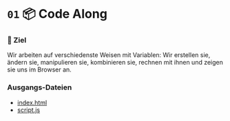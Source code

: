# ``01`` 📦 Code Along

### 🏁 Ziel
Wir arbeiten auf verschiedenste Weisen mit Variablen: Wir erstellen sie, ändern sie, manipulieren sie, kombinieren sie, rechnen mit ihnen und zeigen sie uns im Browser an. 

### Ausgangs-Dateien
- [index.html](./index.html)
- [script.js](./script.js)

